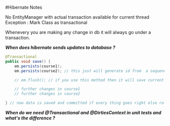 #Hibernate Notes

No EntityManager with actual transaction available for current thread Exception : Mark Class as transactional

Whenevery you are making any change in db it will always go under a transaction.

***When does hibernate sends updates to database ?***

```Java
@Transactional
public void save() {
    em.persists(course1);
    em.persists(course2); // this just will generate id from  a sequence and data is not inserted in db at this moment

    // em.flush(); // if you use this method then it will save current state of course1 and course2 to db but not commit. Commit will always be at the end.

    // further changes in course1
    // further changes in course2

} // now data is saved and committed if every thing goes right else rollback
```

***When do we need @Transactional and @DirtiesContext in unit tests and what's the difference ?***










